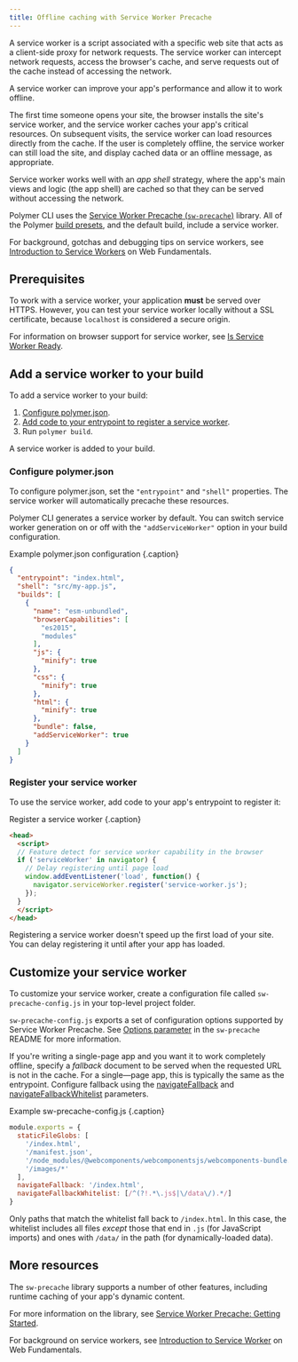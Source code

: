 ```yaml
---
title: Offline caching with Service Worker Precache
---
```


<!-- toc -->

A service worker is a script associated with a specific web site that acts as a
client-side proxy for network requests. The service worker can intercept network
requests, access the browser's cache, and serve requests out of the cache
instead of accessing the network.

A service worker can improve your app's performance and allow it to work
offline. 

The first time someone opens your site, the browser installs the site's service
worker, and the service worker caches your app's critical resources. On
subsequent visits, the service worker can load resources directly from the
cache. If the user is completely offline, the service worker can still load the
site, and display cached data or an offline message, as appropriate.

Service worker works well with an _app shell_ strategy, where the app's main
views and logic (the app shell) are cached so that they can be served without
accessing the network.

Polymer CLI uses the [Service Worker Precache
(`sw-precache`)](https://github.com/GoogleChromeLabs/sw-precache) library. All
of the Polymer [build
presets](/{{{polymer_version_dir}}}/docs/tools/polymer-json#presets), and the
default build, include a service worker. 

For background, gotchas and debugging tips on service workers, see 
[Introduction to Service Workers](https://developers.google.com/web/fundamentals/primers/service-worker/) on Web Fundamentals.

## Prerequisites

To work with a service worker, your application **must** be served over HTTPS.
However, you can test your service worker locally without a SSL certificate,
because `localhost` is considered a secure origin.

For information on browser support for service worker, see [Is Service Worker
Ready](https://jakearchibald.github.io/isserviceworkerready/).

## Add a service worker to your build

To add a service worker to your build:

1.  [Configure polymer.json](#configpolymerjson).
2.  [Add code to your entrypoint to register a service worker](#register).
3.  Run `polymer build`.

A service worker is added to your build.

### Configure polymer.json

To configure polymer.json, set the `"entrypoint"` and `"shell"` properties. The
service worker will automatically precache these resources.

Polymer CLI generates a service worker by default. You can switch service worker
generation on or off with the `"addServiceWorker"` option in your build
configuration.

Example polymer.json configuration {.caption}

```json
{
  "entrypoint": "index.html",
  "shell": "src/my-app.js",
  "builds": [
    {
      "name": "esm-unbundled",
      "browserCapabilities": [
        "es2015",
        "modules"
      ],
      "js": {
        "minify": true
      },
      "css": {
        "minify": true
      },
      "html": {
        "minify": true
      },
      "bundle": false,
      "addServiceWorker": true
    }
  ]
}
``` 

### Register your service worker

To use the service worker, add code to your app's entrypoint to register it:

Register a service worker {.caption}

```html
<head>
  <script>
  // Feature detect for service worker capability in the browser
  if ('serviceWorker' in navigator) {
    // Delay registering until page load
    window.addEventListener('load', function() {
      navigator.serviceWorker.register('service-worker.js');
    });
  }
  </script>
</head>
```

Registering a service worker doesn't speed up the first load of your site. You
can delay registering it until after your app has loaded.

## Customize your service worker

To customize your service worker, create a configuration file called
`sw-precache-config.js` in your top-level project folder. 

`sw-precache-config.js` exports a set of configuration options supported by
Service Worker Precache. See [Options
parameter](https://github.com/GoogleChrome/sw-precache#options-parameter) in the
`sw-precache` README for more information.

If you're writing a single-page app and you want it to work completely offline,
specify a _fallback_ document to be served when the requested URL is not in the
cache. For a single—page app, this is typically the same as the entrypoint.
Configure fallback using the
[navigateFallback](https://github.com/GoogleChrome/sw-precache#navigatefallback-string)
and
[navigateFallbackWhitelist](https://github.com/GoogleChrome/sw-precache#navigatefallbackwhitelist-arrayregexp)
parameters.

Example sw-precache-config.js {.caption}

```js
module.exports = {
  staticFileGlobs: [
    '/index.html',
    '/manifest.json',
    '/node_modules/@webcomponents/webcomponentsjs/webcomponents-bundle.js',
    '/images/*'
  ],
  navigateFallback: '/index.html',
  navigateFallbackWhitelist: [/^(?!.*\.js$|\/data\/).*/]
}
```

Only paths that match the whitelist fall back to `/index.html`. In this case,
the whitelist includes all files _except_ those that end in `.js` (for
JavaScript imports) and ones with `/data/` in the path (for dynamically-loaded
data).

## More resources

The `sw-precache` library supports a number of other features, including runtime
caching of your app's dynamic content.

For more information on the library, see [Service Worker Precache: Getting
Started](https://github.com/GoogleChrome/sw-precache/blob/master/GettingStarted.md).

For background on service workers, see [Introduction to Service
Worker](https://developers.google.com/web/fundamentals/primers/service-worker/)
on Web Fundamentals.
